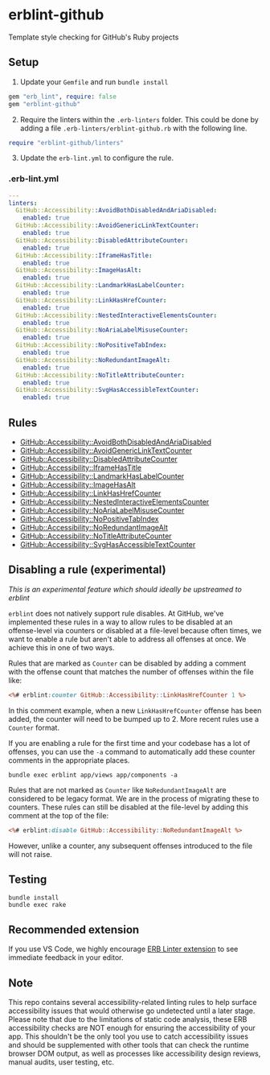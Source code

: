 # erblint-github
Template style checking for GitHub's Ruby projects

## Setup

1. Update your `Gemfile` and run `bundle install`

``` ruby
gem "erb_lint", require: false
gem "erblint-github"
```

2. Require the linters within the `.erb-linters` folder. This could be done by adding a file `.erb-linters/erblint-github.rb` with the following line.

```ruby
require "erblint-github/linters"
```

3. Update the `erb-lint.yml` to configure the rule.

### .erb-lint.yml

```yaml 
---
linters:
  GitHub::Accessibility::AvoidBothDisabledAndAriaDisabled:
    enabled: true
  GitHub::Accessibility::AvoidGenericLinkTextCounter:
    enabled: true
  GitHub::Accessibility::DisabledAttributeCounter:
    enabled: true
  GitHub::Accessibility::IframeHasTitle:
    enabled: true
  GitHub::Accessibility::ImageHasAlt:
    enabled: true
  GitHub::Accessibility::LandmarkHasLabelCounter:
    enabled: true
  GitHub::Accessibility::LinkHasHrefCounter:
    enabled: true
  GitHub::Accessibility::NestedInteractiveElementsCounter:
    enabled: true
  GitHub::Accessibility::NoAriaLabelMisuseCounter:
    enabled: true
  GitHub::Accessibility::NoPositiveTabIndex:
    enabled: true
  GitHub::Accessibility::NoRedundantImageAlt:
    enabled: true
  GitHub::Accessibility::NoTitleAttributeCounter:
    enabled: true
  GitHub::Accessibility::SvgHasAccessibleTextCounter:
    enabled: true
```

## Rules

- [GitHub::Accessibility::AvoidBothDisabledAndAriaDisabled](./docs/rules/accessibility/avoid-both-disabled-and-aria-disabled.md)
- [GitHub::Accessibility::AvoidGenericLinkTextCounter](./docs/rules/accessibility/avoid-generic-link-text-counter.md)
- [GitHub::Accessibility::DisabledAttributeCounter](./docs/rules/accessibility/disabled-attribute-counter.md)
- [GitHub::Accessibility::IframeHasTitle](./docs/rules/accessibility/iframe-has-title.md)
- [GitHub::Accessibility::LandmarkHasLabelCounter](./docs/rules/accessibility/landmark-has-label-counter.md)
- [GitHub::Accessibility::ImageHasAlt](./docs/rules/accessibility/image-has-alt.md)
- [GitHub::Accessibility::LinkHasHrefCounter](./docs/rules/accessibility/link-has-href-counter.md)
- [GitHub::Accessibility::NestedInteractiveElementsCounter](./docs/rules/accessibility/nested-interactive-elements-counter.md)
- [GitHub::Accessibility::NoAriaLabelMisuseCounter](./docs/rules/accessibility/no-aria-label-misuse-counter.md)
- [GitHub::Accessibility::NoPositiveTabIndex](./docs/rules/accessibility/no-positive-tab-index.md)
- [GitHub::Accessibility::NoRedundantImageAlt](./docs/rules/accessibility/no-redundant-image-alt.md)
- [GitHub::Accessibility::NoTitleAttributeCounter](./docs/rules/accessibility/no-title-attribute-counter.md)
- [GitHub::Accessibility::SvgHasAccessibleTextCounter](./docs/rules/accessibility/svg-has-accessible-text-counter.md)

## Disabling a rule (experimental)

_This is an experimental feature which should ideally be upstreamed to erblint_

`erblint` does not natively support rule disables. At GitHub, we've implemented these rules in a way to allow rules to be disabled at an offense-level via counters or disabled at a file-level because often times, we want to enable a rule but aren't able to address all offenses at once. We achieve this in one of two ways.

Rules that are marked as `Counter` can be disabled by adding a comment with the offense count that matches the number of offenses within the file like:

```.html.erb
<%# erblint:counter GitHub::Accessibility::LinkHasHrefCounter 1 %>
```

In this comment example, when a new `LinkHasHrefCounter` offense has been added, the counter will need to be bumped up to 2. More recent rules use a `Counter` format.

If you are enabling a rule for the first time and your codebase has a lot of offenses, you can use the `-a` command to automatically add these counter comments in the appropriate places.

```
bundle exec erblint app/views app/components -a
```

Rules that are not marked as `Counter` like `NoRedundantImageAlt` are considered to be legacy format. We are in the process of migrating these to counters. These rules can still be disabled at the file-level by adding this comment at the top of the file:

```.html.erb
<%# erblint:disable GitHub::Accessibility::NoRedundantImageAlt %>
```

However, unlike a counter, any subsequent offenses introduced to the file will not raise. 

## Testing

```
bundle install
bundle exec rake
```

## Recommended extension

If you use VS Code, we highly encourage [ERB Linter extension](https://marketplace.visualstudio.com/items?itemName=manuelpuyol.erb-linter) to see immediate feedback in your editor.

## Note

This repo contains several accessibility-related linting rules to help surface accessibility issues that would otherwise go undetected until a later stage. Please note that due to the limitations of static code analysis,
these ERB accessibility checks are NOT enough for ensuring the accessibility of your app. This shouldn't be the only tool you use to catch accessibility issues and should be supplemented with other tools that can check the runtime browser DOM output, as well as processes like accessibility design reviews, manual audits, user testing, etc.
